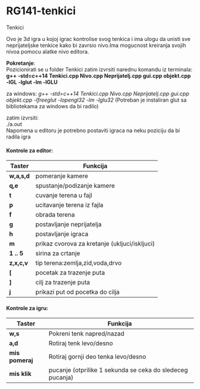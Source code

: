 # RG141-tenkici
Tenkici

Ovo je 3d igra u kojoj igrac kontrolise svog tenkica i ima ulogu da unisti sve neprijateljske tenkice kako bi zavrsio nivo.Ima mogucnost kreiranja svojih nivoa pomocu alatke nivo editora.

**Pokretanje**:  
Pozicionirati se u folder Tenkici zatim izvrsiti narednu komandu iz terminala:  
**g++ -std=c++14 Tenkici.cpp Nivo.cpp Neprijatelj.cpp gui.cpp objekt.cpp -lGL -lglut -lm -lGLU**  
  
za windows: *g++ -std=c++14 Tenkici.cpp Nivo.cpp Neprijatelj.cpp gui.cpp objekt.cpp -lfreeglut -lopengl32 -lm -lglu32*
  (Potreban je instaliran glut sa bibliotekama za windows da bi radilo)
 
zatim izvrsiti:  
./a.out   
  Napomena u editoru je potrebno postaviti igraca na neku poziciju da bi radila igra


#### Kontrole za editor:

| Taster      | Funkcija |
| ----------- | ----------- |
| **w,a,s,d**       | pomeranje kamere       |
| **q,e**   | spustanje/podizanje kamere        |
| **t**   | cuvanje terena u fajl        |
| **p**   | ucitavanje terena iz fajla        |
| **f**   | obrada terena        |
| **g**   | postavljanje neprijatelja        |
| **h**   | postavljanje igraca        |
| **m**   | prikaz cvorova za kretanje (ukljuci/iskljuci)        |
| **1 .. 5**   | sirina za crtanje        |
| **z,x,c,v**   | tip terena:zemlja,zid,voda,drvo        |
| **[**   | pocetak za trazenje puta        |
| **]**   | cilj za trazenje puta        |
| **j**   | prikazi put od pocetka do cilja        |


#### Kontrole za igru:

| Taster      | Funkcija |
| ----------- | ----------- |
| **w,s**       | Pokreni tenk napred/nazad       |
| **a,d**   | Rotiraj tenk levo/desno        |
| **mis pomeraj**   | Rotiraj gornji deo tenka levo/desno        |
| **mis klik**   | pucanje (otprilike 1 sekunda se ceka do sledeceg pucanja)        |



